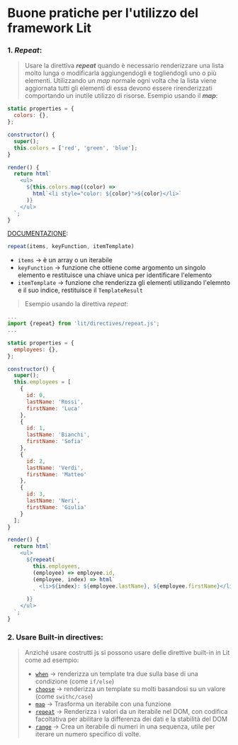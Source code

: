# Buone pratiche per l'utilizzo del framework Lit

### 1. _Repeat_:

> Usare la direttiva **_repeat_** quando è necessario renderizzare una lista molto lunga o modificarla aggiungendogli e togliendogli uno o più elementi. Utilizzando un _map_ normale ogni volta che la lista viene aggiornata tutti gli elementi di essa devono essere rirenderizzati comportando un inutile utilizzo di risorse.
> Esempio usando il **_map_**:

```javascript
static properties = {
  colors: {},
};

constructor() {
  super();
  this.colors = ['red', 'green', 'blue'];
}

render() {
  return html`
    <ul>
      ${this.colors.map((color) =>
        html`<li style="color: ${color}">${color}</li>`
      )}
    </ul>
  `;
}
```

[DOCUMENTAZIONE](https://lit.dev/docs/templates/lists/#the-repeat-directive):

```js
repeat(items, keyFunction, itemTemplate)
```

- `items` &rarr; è un array o un iterabile
- `keyFunction`  &rarr; funzione che ottiene come argomento un singolo elemento e restituisce una chiave unica per identificare l'elemento
- `itemTemplate` &rarr; funzione che renderizza gli elementi utilizando l'elemnto e il suo indice, restituisce il `TemplateResult`

> Esempio usando la direttiva _repeat_:

```javascript
...
import {repeat} from 'lit/directives/repeat.js';
...

static properties = {
  employees: {},
};

constructor() {
  super();
  this.employees = [
    {
      id: 0,
      lastName: 'Rossi',
      firstName: 'Luca'
    },
    {
      id: 1,
      lastName: 'Bianchi',
      firstName: 'Sofia'
    },
    {
      id: 2,
      lastName: 'Verdi',
      firstName: 'Matteo'
    },
    {
      id: 3,
      lastName: 'Neri',
      firstName: 'Giulia'
    }
  ];
}

render() {
  return html`
    <ul>
      ${repeat(
        this.employees,
        (employee) => employee.id,
        (employee, index) => html`
          <li>${index}: ${employee.lastName}, ${employee.firstName}</li>
        `
      )}
    </ul>
  `;
}
```

### 2. Usare Built-in directives:

> Anziché usare costrutti js si possono usare delle direttive built-in in Lit come ad esempio:
>
> - [`when`](https://lit.dev/docs/templates/directives/#when) &rarr; renderizza un template tra due sulla base di una condizione (come `if/else`)
> - [`choose`](https://lit.dev/docs/templates/directives/#choose) &rarr; renderizza un template su molti basandosi su un valore (come `swithc/case`)
> - [`map`](https://lit.dev/docs/templates/directives/#map) &rarr; Trasforma un iterabile con una funzione
> - [`repeat`](https://lit.dev/docs/templates/directives/#repeat) &rarr; Renderizza i valori da un iterabile nel DOM, con codifica facoltativa per abilitare la differenza dei dati e la stabilità del DOM
> - [`range`](https://lit.dev/docs/templates/directives/#range) &rarr; Crea un iterabile di numeri in una sequenza, utile per iterare un numero specifico di volte.